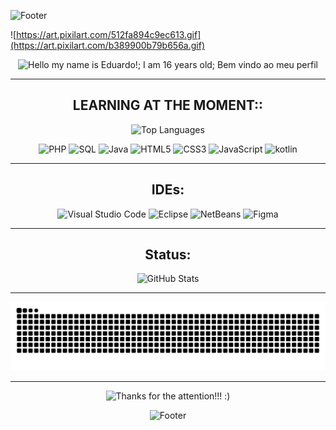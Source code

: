 ![Footer](https://capsule-render.vercel.app/api?type=waving&height=100&color=939ba3&section=???)


![https://art.pixilart.com/512fa894c9ec613.gif](https://art.pixilart.com/b389900b79b656a.gif)


<div align="center" >
  
![Hello my name is Eduardo!; I am 16 years old; Bem vindo ao meu perfil](https://readme-typing-svg.demolab.com?font=Fira+Code&weight=500&size=22&pause=1000&color=939ba3&center=true&center=true&random=false&width=500&lines=Hello+my+name+is+Eduardo!;I+am+16+years+old;Welcom+to+my+profile)



---

## LEARNING AT THE MOMENT::




![Top Languages](https://github-readme-stats.vercel.app/api/top-langs/?username=MrEddie7&layout=compact&hide_border=false&bg_color=0d1117&icon_color=7203F7FF&text_color=FFFFFF&title_color=939ba3)



![PHP](https://camo.githubusercontent.com/f82982d97ad338d9015cca8a51dc66dcdb69d522aa6152cdbc4b649f99146621/68747470733a2f2f696d672e736869656c64732e696f2f62616467652f7068702d3861326265322e7376673f7374796c653d666f722d7468652d6261646765266c6f676f3d706870266c6f676f436f6c6f723d7768697465)
![SQL](https://camo.githubusercontent.com/2839af30b2c340bd3d6c49267317874f7af88ff7d16636a66775ff1c6af12413/68747470733a2f2f696d672e736869656c64732e696f2f62616467652f4d7953514c2d3030303030302e7376673f7374796c653d666f722d7468652d6261646765266c6f676f3d4d7953514c266c6f676f436f6c6f723d303046463030)
![Java](https://img.shields.io/badge/java-%23ED8B00.svg?style=for-the-badge&logo=openjdk&logoColor=white)
![HTML5](https://img.shields.io/badge/html5-%23E34F26.svg?style=for-the-badge&logo=html5&logoColor=white)
![CSS3](https://img.shields.io/badge/css3-%231572B6.svg?style=for-the-badge&logo=css3&logoColor=white)
![JavaScript](https://img.shields.io/badge/javascript-%23323330.svg?style=for-the-badge&logo=javascript&logoColor=%23F7DF1E)
![kotlin](https://camo.githubusercontent.com/86d63b792a4ba6ebcb348835ace6f25f92915c78dc21ccd2f52b78077958649f/68747470733a2f2f696d672e736869656c64732e696f2f62616467652f6b6f746c696e2d3862336562322e7376673f7374796c653d666f722d7468652d6261646765266c6f676f3d6b6f746c696e266c6f676f436f6c6f723d7768697465)


---

## IDEs:

![Visual Studio Code](https://img.shields.io/badge/Visual%20Studio%20Code-0078d7.svg?style=for-the-badge&logo=visual-studio-code&logoColor=white)
![Eclipse](https://img.shields.io/badge/Eclipse-FE7A16.svg?style=for-the-badge&logo=Eclipse&logoColor=white)
![NetBeans](https://img.shields.io/badge/NetBeansIDE-1B6AC6.svg?style=for-the-badge&logo=apache-netbeans-ide&logoColor=white)
![Figma](https://img.shields.io/badge/figma-%23F24E1E.svg?style=for-the-badge&logo=figma&logoColor=white)


---

## Status:

![GitHub Stats](https://github-readme-stats.vercel.app/api?username=MrEddie7&show_icons=true&layout=compact&hide_border=false&bg_color=0d1117&icon_color=939ba3&text_color=FFFFFF&title_color=939ba3)
</div>

---

![snake eating my contributions](https://raw.githubusercontent.com/HakkaiDP/HakkaiDP/output/github-contribution-grid-snake.svg)

<div align="center" >
  
---

![Thanks for the attention!!! :)](https://readme-typing-svg.demolab.com?font=Fira+Code&weight=500&size=22&pause=1000&color=939ba3&center=true&center=true&random=false&width=500&lines=Thanks+for+the+attention;I+will+update+more+later
)

![Footer](https://capsule-render.vercel.app/api?type=waving&height=100&color=939ba3&section=footer)
</div>
